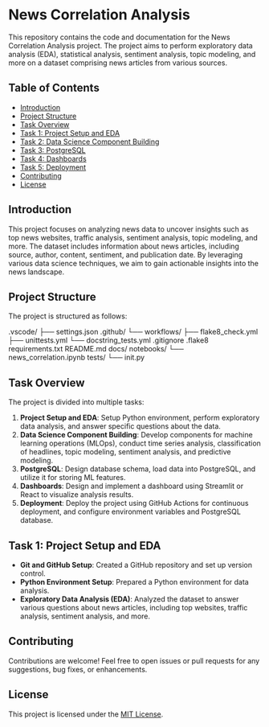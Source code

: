 # News Correlation Analysis
This repository contains the code and documentation for the News Correlation Analysis project. The project aims to perform exploratory data analysis (EDA), statistical analysis, sentiment analysis, topic modeling, and more on a dataset comprising news articles from various sources.

## Table of Contents

- [Introduction](#introduction)
- [Project Structure](#project-structure)
- [Task Overview](#task-overview)
- [Task 1: Project Setup and EDA](#task-1-project-setup-and-eda)
- [Task 2: Data Science Component Building](#task-2-data-science-component-building)
- [Task 3: PostgreSQL](#task-3-postgresql)
- [Task 4: Dashboards](#task-4-dashboards)
- [Task 5: Deployment](#task-5-deployment)
- [Contributing](#contributing)
- [License](#license)

## Introduction

This project focuses on analyzing news data to uncover insights such as top news websites, traffic analysis, sentiment analysis, topic modeling, and more. The dataset includes information about news articles, including source, author, content, sentiment, and publication date. By leveraging various data science techniques, we aim to gain actionable insights into the news landscape.

## Project Structure

The project is structured as follows:

.vscode/
├── settings.json
.github/
└── workflows/
    ├── flake8_check.yml
    ├── unittests.yml
    └── docstring_tests.yml
.gitignore
.flake8
requirements.txt
README.md
docs/
notebooks/
└── news_correlation.ipynb
tests/
└── init.py

## Task Overview

The project is divided into multiple tasks:

1. **Project Setup and EDA**: Setup Python environment, perform exploratory data analysis, and answer specific questions about the data.
2. **Data Science Component Building**: Develop components for machine learning operations (MLOps), conduct time series analysis, classification of headlines, topic modeling, sentiment analysis, and predictive modeling.
3. **PostgreSQL**: Design database schema, load data into PostgreSQL, and utilize it for storing ML features.
4. **Dashboards**: Design and implement a dashboard using Streamlit or React to visualize analysis results.
5. **Deployment**: Deploy the project using GitHub Actions for continuous deployment, and configure environment variables and PostgreSQL database.

## Task 1: Project Setup and EDA

- **Git and GitHub Setup**: Created a GitHub repository and set up version control.
- **Python Environment Setup**: Prepared a Python environment for data analysis.
- **Exploratory Data Analysis (EDA)**: Analyzed the dataset to answer various questions about news articles, including top websites, traffic analysis, sentiment analysis, and more.

## Contributing

Contributions are welcome! Feel free to open issues or pull requests for any suggestions, bug fixes, or enhancements.

## License

This project is licensed under the [MIT License](LICENSE).
